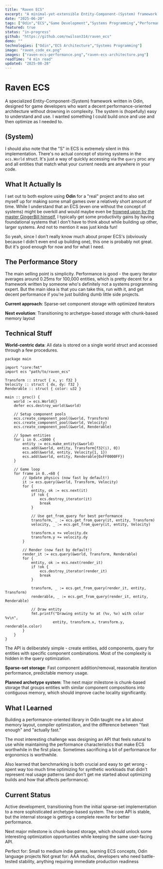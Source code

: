 ```yaml
---
title: "Raven ECS"
excerpt: "A minimal-yet-extensible Entity-Component-(System) framework written in Odin, optimized for solo game developers who want some performance without complexity."
date: "2025-06-20"
tags: ["Odin","ECS","Game Development","Systems Programming","Performance"]
featured: true
status: "in-progress"
github: "https://github.com/nwilson314/raven_ecs"
demo: ""
technologies: ["Odin","ECS Architecture","Systems Programming"]
image: "raven_code_ex.png"
images: ["raven-ecs-performance.png","raven-ecs-architecture.png"]
readTime: "4 min read"
updated: "2025-08-28"
---
```


# Raven ECS

A specialized Entity-Component-(System) framework written in Odin, designed for game developers who want a decent performance-oriented architecture without drowning in complexity. The system is (hopefully) easy to understand and use. I wanted something I could build once and use and then optimize as I needed to.

## (System)

I should also note that the "S" in ECS is extremely silent in this implementation. There's no actual concept of storing systems in the `ecs.World` struct. It's just a way of quickly accessing via the `query` proc any and all entities that match what your current needs are anywhere in your code.

## What It Actually Is

I set out to both explore using **Odin** for a "real" project and to also set myself up for making some small games over a relatively short amount of time. While I understand that an ECS (even one without the concept of systems) might be overkill and would maybe even be [frowned upon by the master GingerBill himself](https://x.com/TheGingerBill/status/1857473296272609451), I typically get some productivity gains by having foundational systems that I don't have to think about while building up other, larger systems. And not to mention it was just kinda fun!

So yeah, since I don't really know much about proper ECS's (obviously because I didn't even end up building one), this one is probably not great. But it's good enough for now and for what I need.

## The Performance Story

The main selling point is simplicity. Performance is good - the query iterator averages around 0.25ms for 100,000 entities, which is pretty decent for a framework written by someone who's definitely not a systems programming expert. But the main idea is that you can take this, run with it, and get decent performance if you're just building dumb little side projects.

**Current approach**: Sparse-set component storage with optimized iterators

**Next evolution**: Transitioning to archetype-based storage with chunk-based memory layout

## Technical Stuff

**World-centric data**: All data is stored on a single world struct and accessed through a few procedures.

```odin
package main

import "core:fmt"
import ecs "path/to/raven_ecs"

Transform :: struct { x, y: f32 }
Velocity :: struct { dx, dy: f32 }
Renderable :: struct { color: u32 }

main :: proc() {
    world := ecs.World{}
    defer ecs.destroy_world(&world)
    
    // Setup component pools
    ecs.create_component_pool(&world, Transform)
    ecs.create_component_pool(&world, Velocity)
    ecs.create_component_pool(&world, Renderable)
    
    // Spawn entities
    for i in 0..<1000 {
        entity := ecs.make_entity(&world)
        ecs.add(&world, entity, Transform{f32(i), 0})
        ecs.add(&world, entity, Velocity{1, 1})
        ecs.add(&world, entity, Renderable{0xFF0000FF})
    }
    
    // Game loop
    for frame in 0..<60 {
        // Update physics (now fast by default!)
        it := ecs.query(&world, Transform, Velocity)
        for {
            entity, ok := ecs.next(it)
            if !ok {
                ecs.destroy_iterator(it)
                break
            }
            
            // Use get_from_query for best performance
            transform, _ := ecs.get_from_query(it, entity, Transform)
            velocity, _ := ecs.get_from_query(it, entity, Velocity)
            
            transform.x += velocity.dx
            transform.y += velocity.dy
        }
        
        // Render (now fast by default!)
        render_it := ecs.query(&world, Transform, Renderable)
        for {
            entity, ok := ecs.next(render_it)
            if !ok {
                ecs.destroy_iterator(render_it)
                break
            }
            
            transform, _ := ecs.get_from_query(render_it, entity, Transform)
            renderable, _ := ecs.get_from_query(render_it, entity, Renderable)
            
            // Draw entity
            fmt.printf("Drawing entity %v at (%v, %v) with color %v\n", 
                      entity, transform.x, transform.y, renderable.color)
        }
    }
}
```

The API is deliberately simple - create entities, add components, query for entities with specific component combinations. Most of the complexity is hidden in the query optimization.

**Sparse-set storage**: Fast component addition/removal, reasonable iteration performance, predictable memory usage.

**Planned archetype system**: The next major milestone is chunk-based storage that groups entities with similar component compositions into contiguous memory, which should improve cache locality significantly.

## What I Learned

Building a performance-oriented library in Odin taught me a lot about memory layout, compiler optimization, and the difference between "fast enough" and "actually fast."

The most interesting challenge was designing an API that feels natural to use while maintaining the performance characteristics that make ECS worthwhile in the first place. Sometimes sacrificing a bit of performance for ergonomics is worthwhile. 

Also learned that benchmarking is both crucial and easy to get wrong - spent way too much time optimizing for synthetic workloads that didn't represent real usage patterns (and don't get me started about optimizing builds and how that affects performance).

## Current Status

Active development, transitioning from the initial sparse-set implementation to a more sophisticated archetype-based system. The core API is stable, but the internal storage is getting a complete rewrite for better performance.

Next major milestone is chunk-based storage, which should unlock some interesting optimization opportunities while keeping the same user-facing API.

Perfect for: Small to medium indie games, learning ECS concepts, Odin language projects
Not great for: AAA studios, developers who need battle-tested stability, anything requiring immediate production readiness